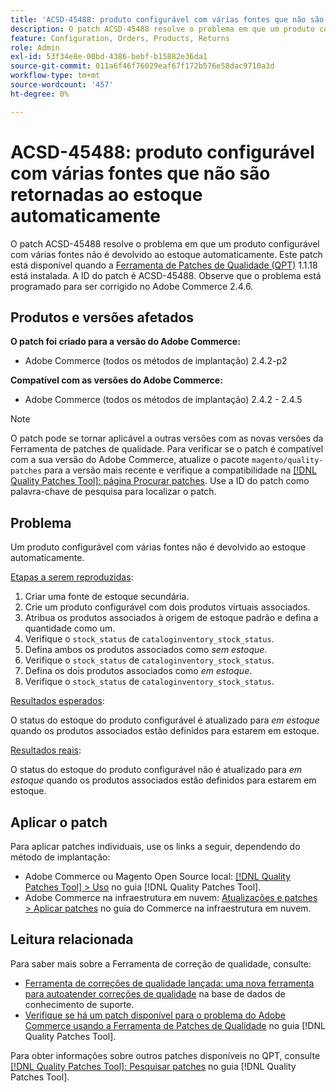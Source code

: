 ```yaml
---
title: 'ACSD-45488: produto configurável com várias fontes que não são retornadas ao estoque automaticamente'
description: O patch ACSD-45488 resolve o problema em que um produto configurável com várias fontes não é devolvido ao estoque automaticamente. Este patch está disponível quando a [Ferramenta de correções de qualidade (QPT)](https://experienceleague.adobe.com/en/docs/commerce-operations/tools/quality-patches-tool/quality-patches-tool-to-self-serve-quality-patches) 1.1.18 está instalada. A ID do patch é ACSD-45488. Observe que o problema está programado para ser corrigido no Adobe Commerce 2.4.6.
feature: Configuration, Orders, Products, Returns
role: Admin
exl-id: 53f34e8e-00bd-4386-bebf-b15882e36da1
source-git-commit: 011a6f46f76029eaf67f172b576e58dac9710a3d
workflow-type: tm+mt
source-wordcount: '457'
ht-degree: 0%

---
```


# ACSD-45488: produto configurável com várias fontes que não são retornadas ao estoque automaticamente

O patch ACSD-45488 resolve o problema em que um produto configurável com várias fontes não é devolvido ao estoque automaticamente. Este patch está disponível quando a [Ferramenta de Patches de Qualidade (QPT)](https://experienceleague.adobe.com/en/docs/commerce-operations/tools/quality-patches-tool/quality-patches-tool-to-self-serve-quality-patches) 1.1.18 está instalada. A ID do patch é ACSD-45488. Observe que o problema está programado para ser corrigido no Adobe Commerce 2.4.6.

## Produtos e versões afetados

**O patch foi criado para a versão do Adobe Commerce:**

* Adobe Commerce (todos os métodos de implantação) 2.4.2-p2

**Compatível com as versões do Adobe Commerce:**

* Adobe Commerce (todos os métodos de implantação) 2.4.2 - 2.4.5

>[!NOTE]
>
>O patch pode se tornar aplicável a outras versões com as novas versões da Ferramenta de patches de qualidade. Para verificar se o patch é compatível com a sua versão do Adobe Commerce, atualize o pacote `magento/quality-patches` para a versão mais recente e verifique a compatibilidade na [[!DNL Quality Patches Tool]: página Procurar patches](https://experienceleague.adobe.com/en/docs/commerce-operations/tools/quality-patches-tool/quality-patches-tool-to-self-serve-quality-patches). Use a ID do patch como palavra-chave de pesquisa para localizar o patch.

## Problema

Um produto configurável com várias fontes não é devolvido ao estoque automaticamente.

<u>Etapas a serem reproduzidas</u>:

1. Criar uma fonte de estoque secundária.
1. Crie um produto configurável com dois produtos virtuais associados.
1. Atribua os produtos associados à origem de estoque padrão e defina a quantidade como um.
1. Verifique o `stock_status` de `cataloginventory_stock_status`.
1. Defina ambos os produtos associados como *sem estoque*.
1. Verifique o `stock_status` de `cataloginventory_stock_status`.
1. Defina os dois produtos associados como *em estoque*.
1. Verifique o `stock_status` de `cataloginventory_stock_status`.

<u>Resultados esperados</u>:

O status do estoque do produto configurável é atualizado para *em estoque* quando os produtos associados estão definidos para estarem em estoque.

<u>Resultados reais</u>:

O status do estoque do produto configurável não é atualizado para *em estoque* quando os produtos associados estão definidos para estarem em estoque.

## Aplicar o patch

Para aplicar patches individuais, use os links a seguir, dependendo do método de implantação:

* Adobe Commerce ou Magento Open Source local: [[!DNL Quality Patches Tool] > Uso](/help/tools/quality-patches-tool/usage.md) no guia [!DNL Quality Patches Tool].
* Adobe Commerce na infraestrutura em nuvem: [Atualizações e patches > Aplicar patches](https://experienceleague.adobe.com/docs/commerce-cloud-service/user-guide/develop/upgrade/apply-patches.html) no guia do Commerce na infraestrutura em nuvem.

## Leitura relacionada

Para saber mais sobre a Ferramenta de correção de qualidade, consulte:

* [Ferramenta de correções de qualidade lançada: uma nova ferramenta para autoatender correções de qualidade](https://experienceleague.adobe.com/en/docs/commerce-operations/tools/quality-patches-tool/quality-patches-tool-to-self-serve-quality-patches) na base de dados de conhecimento de suporte.
* [Verifique se há um patch disponível para o problema do Adobe Commerce usando a Ferramenta de Patches de Qualidade](/help/tools/quality-patches-tool/patches-available-in-qpt/check-patch-for-magento-issue-with-magento-quality-patches.md) no guia [!DNL Quality Patches Tool].

Para obter informações sobre outros patches disponíveis no QPT, consulte [[!DNL Quality Patches Tool]: Pesquisar patches](https://experienceleague.adobe.com/tools/commerce-quality-patches/index.html) no guia [!DNL Quality Patches Tool].
